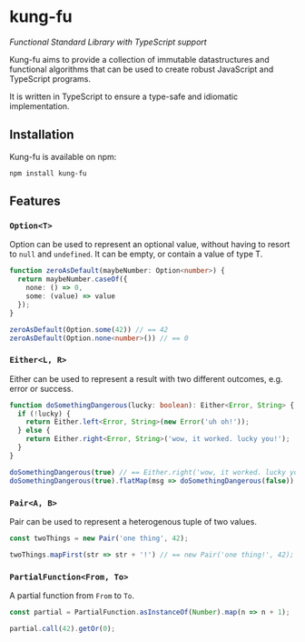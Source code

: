 # kung-fu
*Functional Standard Library with TypeScript support*

Kung-fu aims to provide a collection of immutable datastructures and functional algorithms that can be used to create robust JavaScript and TypeScript programs.

It is written in TypeScript to ensure a type-safe and idiomatic implementation.

## Installation

Kung-fu is available on npm:

```
npm install kung-fu
```

## Features

### `Option<T>`

Option can be used to represent an optional value, without having to resort to `null` and `undefined`. It can be empty, or contain a value of type T.

```typescript
function zeroAsDefault(maybeNumber: Option<number>) {
  return maybeNumber.caseOf({
    none: () => 0,
    some: (value) => value
  });
}

zeroAsDefault(Option.some(42)) // == 42
zeroAsDefault(Option.none<number>()) // == 0
```

### `Either<L, R>`

Either can be used to represent a result with two different outcomes, e.g. error or success.

```typescript
function doSomethingDangerous(lucky: boolean): Either<Error, String> {
  if (!lucky) {
    return Either.left<Error, String>(new Error('uh oh!'));
  } else {
    return Either.right<Error, String>('wow, it worked. lucky you!');
  }
}

doSomethingDangerous(true) // == Either.right('wow, it worked. lucky you!');
doSomethingDangerous(true).flatMap(msg => doSomethingDangerous(false)) // == Either.left(new Error('uh oh!'))
```

### `Pair<A, B>`

Pair can be used to represent a heterogenous tuple of two values.

```typescript
const twoThings = new Pair('one thing', 42);

twoThings.mapFirst(str => str + '!') // == new Pair('one thing!', 42);
```

### `PartialFunction<From, To>`

A partial function from `From` to `To`.

```typescript
const partial = PartialFunction.asInstanceOf(Number).map(n => n + 1);

partial.call(42).getOr(0);
```

